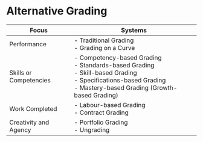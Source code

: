 # Alternative Grading

| Focus | Systems |
| ----- | ------- |
| Performance | - Traditional Grading </br>- Grading on a Curve |
| Skills or Competencies | - Competency-based Grading</br>- Standards-based Grading</br>- Skill-based Grading</br>- Specifications-based Grading</br>- Mastery-based Grading (Growth-based Grading) |
| Work Completed | - Labour-based Grading</br>- Contract Grading  |
| Creativity and Agency | - Portfolio Grading</br>- Ungrading |
